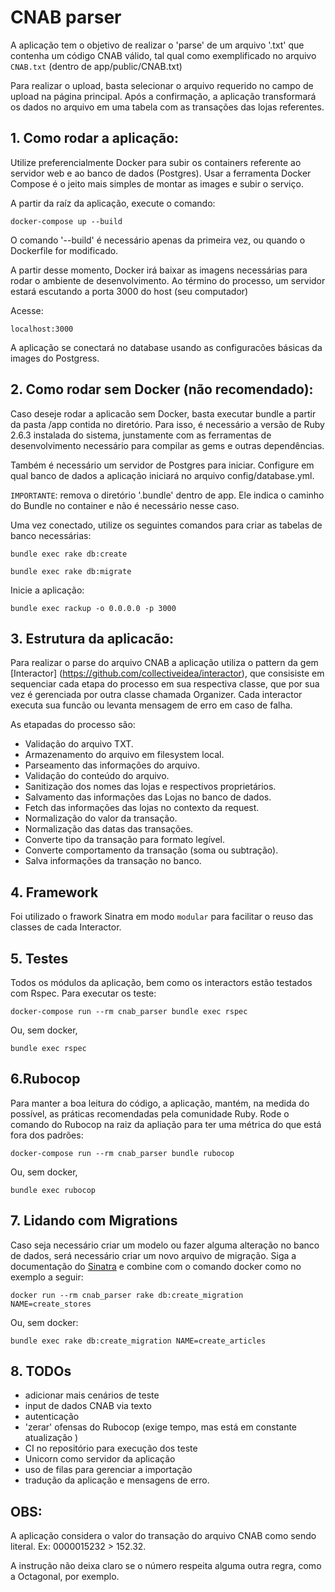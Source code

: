 # CNAB parser

A aplicação tem o objetivo de realizar o 'parse' de um arquivo '.txt' que contenha um código CNAB válido, tal qual como exemplificado no arquivo `CNAB.txt` (dentro de app/public/CNAB.txt)

Para realizar o upload, basta selecionar o arquivo requerido no campo de upload na página principal. Após a confirmação, a aplicação transformará os dados no arquivo em uma tabela com as transações das lojas referentes.

## 1. Como rodar a aplicação:

Utilize preferencialmente Docker para subir os containers referente ao servidor web e ao banco de dados (Postgres). Usar a ferramenta Docker Compose é o jeito mais simples de montar as images e subir o serviço.

A partir da raíz da aplicação, execute o comando:

```
docker-compose up --build
```
O comando '--build' é necessário apenas da primeira vez, ou quando o Dockerfile for modificado. 

A partir desse momento, Docker irá baixar as imagens necessárias para rodar o ambiente de desenvolvimento. Ao término do processo, um servidor estará escutando a porta 3000 do host (seu computador)

Acesse:

```
localhost:3000
```

A aplicação se conectará no database usando as configuracões básicas da images do Postgress.

## 2. Como rodar sem Docker (não recomendado):

Caso deseje rodar a aplicacão sem Docker, basta executar bundle a partir da pasta /app contida no diretório. Para isso, é necessário a versão de Ruby 2.6.3 instalada do sistema, junstamente com as ferramentas de desenvolvimento necessário para compilar as gems e outras dependências.

Também é necessário um servidor de Postgres para iniciar. Configure em qual banco de dados a aplicação iniciará no arquivo config/database.yml.

`IMPORTANTE`: remova o diretório '.bundle' dentro de app. Ele indica o caminho do Bundle no container e não é necessário nesse caso.

Uma vez conectado, utilize os seguintes comandos para criar as tabelas de banco necessárias:

```
bundle exec rake db:create
```

```
bundle exec rake db:migrate
```

Inicie a aplicação:

```
bundle exec rackup -o 0.0.0.0 -p 3000
```

## 3. Estrutura da aplicacão:

Para realizar o parse do arquivo CNAB a aplicação utiliza o pattern da gem [Interactor] (https://github.com/collectiveidea/interactor), que consisiste em sequenciar cada etapa do processo em sua respectiva classe,  que por sua vez é gerenciada por outra classe chamada Organizer. Cada interactor executa sua funcão ou levanta mensagem de erro em caso de falha.

As etapadas do processo são:

- Validação do arquivo TXT.
- Armazenamento do arquivo em filesystem local.
- Parseamento das informações do arquivo.
- Validação do conteúdo do arquivo.
- Sanitização dos nomes das lojas e respectivos proprietários.
- Salvamento das informações das Lojas no banco de dados.
- Fetch das informações das lojas no contexto da request.
- Normalização do valor da transação.
- Normalização das datas das transações.
- Converte tipo da transação para formato legível.
- Converte comportamento da transação (soma ou subtração).
- Salva informações da transação no banco.

## 4. Framework

Foi utilizado o frawork Sinatra em modo `modular` para facilitar o reuso das classes de cada Interactor.

## 5. Testes

Todos os módulos da aplicação, bem como os interactors estão testados com Rspec. Para executar os teste:

```
docker-compose run --rm cnab_parser bundle exec rspec
```

Ou, sem docker,

```
bundle exec rspec
```

## 6.Rubocop

Para manter a boa leitura do código, a aplicação, mantém, na medida do possível, as práticas recomendadas pela comunidade Ruby. Rode o comando do Rubocop na raiz da apliação para ter uma métrica do que está fora dos padrões:

```
docker-compose run --rm cnab_parser bundle rubocop
```


Ou, sem docker,

```
bundle exec rubocop
```

## 7. Lidando com Migrations

Caso seja necessário criar um modelo ou fazer alguma alteração no banco de dados, será necessário criar um novo arquivo de migração. Siga a documentação do [Sinatra](http://recipes.sinatrarb.com/p/databases/postgresql-activerecord?) e combine com o comando docker como no exemplo a seguir:

```
docker run --rm cnab_parser rake db:create_migration NAME=create_stores
```

Ou, sem docker:

```
bundle exec rake db:create_migration NAME=create_articles
```

## 8. TODOs

- adicionar mais cenários de teste
- input de dados CNAB via texto
- autenticação
- 'zerar' ofensas do Rubocop (exige tempo, mas está em constante atualização )
- CI no repositório para execução dos teste
- Unicorn como servidor da aplicação
- uso de filas para gerenciar a importação
- tradução da aplicação e mensagens de erro.

## OBS:
A aplicação considera o valor do transação do arquivo CNAB como sendo literal. Ex: 0000015232 > 152.32. 

A instrução não deixa claro se o número respeita alguma outra regra, como a Octagonal, por exemplo.